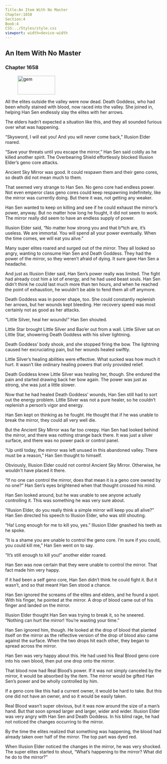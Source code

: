 ```yaml
---
Title:An Item With No Master 
Chapter:1658 
Section:4 
Book:4 
CSS:../Styles/style.css 
viewport: width=device-width
---
```

  
## An Item With No Master
### Chapter 1658
  
<figure>
	<img src="../Images/gem.gif" alt="gem" id="gem" width="120" height="60" />
</figure>
  

  
All the elites outside the valley were now dead. Death Goddess, who had been wholly stained with blood, now raced into the valley. She joined in, helping Han Sen endlessly slay the elites with her arrows.

The elders hadn’t expected a situation like this, and they all sounded furious over what was happening.

“Skysword, I will eat you! And you will never come back,” Illusion Elder roared.

“Save your threats until you escape the mirror,” Han Sen said coldly as he killed another spirit. The Overbearing Shield effortlessly blocked Illusion Elder’s geno core attacks.

Ancient Sky Mirror was good. It could respawn them and their geno cores, so death did not mean much to them.

That seemed very strange to Han Sen. No geno core had endless power. Not even emperor class geno cores could keep respawning indefinitely, like the mirror was currently doing. But there it was, not getting any weaker.

Han Sen wanted to keep on killing and see if he could exhaust the mirror’s power, anyway. But no matter how long he fought, it did not seem to work. The mirror really did seem to have an endless supply of power.

Illusion Elder said, “No matter how strong you and that b*tch are, it’s useless. We are immortal. You will spend all your power eventually. When the time comes, we will eat you alive.”

Many super elites roared and surged out of the mirror. They all looked so angry, wanting to consume Han Sen and Death Goddess. They had the power of the mirror, so they weren’t afraid of dying. It sure gave Han Sen a headache.

And just as Illusion Elder said, Han Sen’s power really was limited. The fight had already cost him a lot of energy, and he had used beast souls. Han Sen didn’t think he could last much more than ten hours, and when he reached the point of exhaustion, he wouldn’t be able to fend them all off anymore.

Death Goddess was in poorer shape, too. She could constantly replenish her arrows, but her wounds kept bleeding. Her recovery speed was most certainly not as good as her attacks.

“Little Silver, heal her wounds!” Han Sen shouted.

Little Star brought Little Silver and Bao’er out from a wall. Little Silver sat on Little Star, showering Death Goddess with his silver lightning.

Death Goddess’ body shook, and she stopped firing the bow. The lightning caused her excruciating pain, but her wounds healed swiftly.

Little Silver’s healing abilities were effective. What sucked was how much it hurt. It wasn’t like ordinary healing powers that only provided relief.

Death Goddess knew Little Silver was healing her, though. She endured the pain and started drawing back her bow again. The power was just as strong, she was just a little slower.

Now that he had healed Death Goddess’ wounds, Han Sen still had to sort out the energy problem. Little Silver was not a pure healer, so he couldn’t replenish a person’s vigor and energy.

Han Sen kept on thinking as he fought. He thought that if he was unable to break the mirror, they could all very well die.

But the Ancient Sky Mirror was far too creepy. Han Sen had looked behind the mirror, and there was nothing strange back there. It was just a silver surface, and there was no power pack or control panel.

“Up until today, the mirror was left unused in this abandoned valley. There must be a reason,” Han Sen thought to himself.

Obviously, Illusion Elder could not control Ancient Sky Mirror. Otherwise, he wouldn’t have placed it there.

“If no one can control the mirror, does that mean it is a geno core owned by no one?” Han Sen’s eyes brightened when that thought crossed his mind.

Han Sen looked around, but he was unable to see anyone actually controlling it. This was something he was very sure about.

“Illusion Elder, do you really think a simple mirror will keep you all alive?” Han Sen directed his speech to Illusion Elder, who was still shouting.

“Ha! Long enough for me to kill you, yes.” Illusion Elder gnashed his teeth as he spoke.

“It is a shame you are unable to control the geno core. I’m sure if you could, you could kill me,” Han Sen went on to say.

“It’s still enough to kill you!” another elder roared.

Han Sen was now certain that they were unable to control the mirror. That fact made him very happy.

If it had been a self geno core, Han Sen didn’t think he could fight it. But it wasn’t, and so that meant Han Sen stood a chance.

Han Sen ignored the screams of the elites and elders, and he found a spot. With his finger, he pointed at the mirror. A drop of blood came out of his finger and landed on the mirror.

Illusion Elder thought Han Sen was trying to break it, so he sneered. “Nothing can hurt the mirror! You’re wasting your time.”

Han Sen ignored him, though. He looked at the drop of blood that planted itself on the mirror as the reflective version of the drop of blood also came against the surface. When the two drops hit each other, they began to spread across the mirror.

Han Sen was very happy about this. He had used his Real Blood geno core into his own blood, then put one drop onto the mirror.

That blood now had Real Blood’s power. If it was not simply canceled by the mirror, it would be absorbed by the item. The mirror would be gifted Han Sen’s power and be wholly controlled by him.

If a geno core like this had a current owner, it would be hard to take. But this one did not have an owner, and so it would be easily taken.

Real Blood wasn’t super obvious, but it was now around the size of a man’s hand. But that soon spread larger and larger, wider and wider. Illusion Elder was very angry with Han Sen and Death Goddess. In his blind rage, he had not noticed the changes occurring to the mirror.

By the time the elites realized that something was happening, the blood had already taken over half of the mirror. The top part was dyed red.

When Illusion Elder noticed the changes in the mirror, he was very shocked. The super elites started to shout, “What’s happening to the mirror? What did he do to the mirror?”